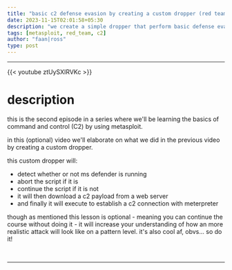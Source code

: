 ```yaml
---
title: "basic c2 defense evasion by creating a custom dropper (red team series 002)"
date: 2023-11-15T02:01:58+05:30
description: "we create a simple dropper that perform basic defense evasion and remote execution of our msfvenom payload."
tags: [metasploit, red_team, c2]
author: "faan|ross"
type: post
---
```


*** 

{{< youtube ztUySXIRVKc >}}

# description
this is the second episode in a series where we'll be learning the basics of command and control (C2) by using metasploit. 

in this (optional) video we'll elaborate on what we did in the previous video by creating a custom dropper. 

this custom dropper will:
- detect whether or not ms defender is running
- abort the script if it is
- continue the script if it is not
- it will then download a c2 payload from a web server
- and finally it will execute to establish a c2 connection with meterpreter

though as mentioned this lesson is optional - meaning you can continue the course without doing it - it will increase your understanding of how an more realistic attack will look like on a pattern level. it's also cool af, obvs... so do it!

&nbsp; 
***
















